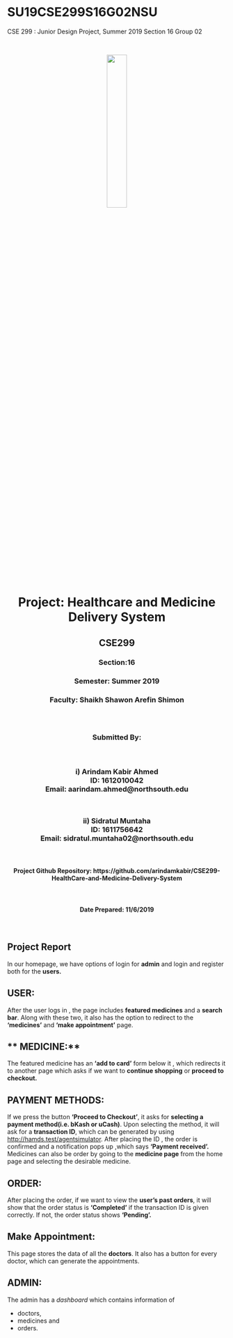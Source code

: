 # SU19CSE299S16G02NSU
CSE 299 : Junior Design Project, Summer 2019 Section 16 Group 02

<br>

<p align="center">
  <img width="30%" src="https://user-images.githubusercontent.com/51095007/60244697-c06b5f00-98dc-11e9-8f7b-5988019271b1.png">
</p>

<br>




<h1 align="center">Project: Healthcare and Medicine Delivery System</h1>

<h2 align="center">CSE299</h2>
<h3 align="center">Section:16</h3>
<h3 align="center">Semester: Summer 2019<h3>


<h3 align="center">Faculty: Shaikh Shawon Arefin Shimon <h3>
  <br>

<h3 align="center">Submitted By:<h3>
 <br>

<p align="center"><strong>i) Arindam Kabir Ahmed</strong><br>
<strong>ID:</strong> 1612010042<br>
<strong>Email:</strong> aarindam.ahmed@northsouth.edu</p>
<br>

<p align="center"><strong>ii) Sidratul Muntaha</strong><br>
<strong>ID:</strong> 1611756642<br>
<strong>Email:</strong> sidratul.muntaha02@northsouth.edu</p>
<br>

<h4 align="center">Project Github Repository: https://github.com/arindamkabir/CSE299-HealthCare-and-Medicine-Delivery-System
</h4>
<br>

<h4 align="center">Date Prepared: 11/6/2019</h4>

<br>


## **Project Report**
In our homepage, we have options of login for **admin** and login and register both for the **users.**

## **USER:**
After the user logs in , the page includes **featured medicines** and a **search bar**. Along with these two, it also has the option to redirect to the **‘medicines’** and **‘make appointment’** page.

## ** MEDICINE:**
The featured medicine has an **‘add to card’** form below it , which redirects it to another page which asks if we want to **continue shopping** or **proceed to checkout.**

## PAYMENT METHODS:
If we press the button **‘Proceed to Checkout’**, it asks for **selecting a payment method(i.e. bKash or uCash)**. Upon selecting the method, it will ask for a **transaction ID**, which can be generated by using http://hamds.test/agentsimulator.  After placing the ID , the order is confirmed and a notification pops up ,which says **‘Payment received’.**
Medicines can also be order by going to the **medicine page** from the home page and selecting the desirable medicine.

## ORDER:
After placing the order,  if we want to view the **user’s past orders**, it will show that the order status is **‘Completed’** if the transaction ID is given correctly. If not, the order status shows **‘Pending’.**

## Make Appointment:
This page stores the data of all the **doctors**. It also has a button for every doctor, which can generate the appointments.

## ADMIN:
The admin  has a *dashboard* which contains information of 
  * doctors, 
  * medicines and 
  * orders.
